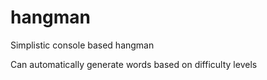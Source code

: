 # hangman

Simplistic console based hangman

Can automatically generate words based on difficulty levels
